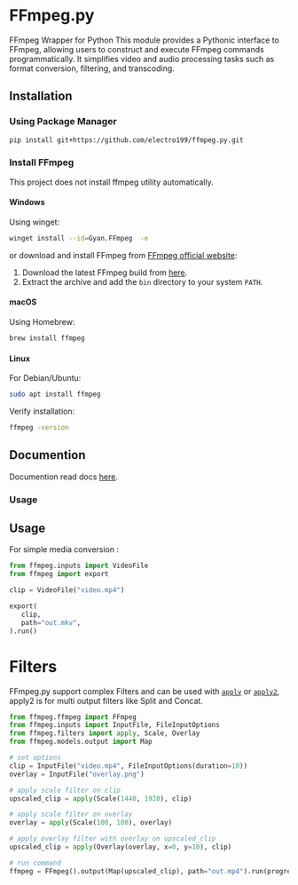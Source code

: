 # FFmpeg.py

FFmpeg Wrapper for Python
This module provides a Pythonic interface to FFmpeg, allowing users to construct and execute FFmpeg commands programmatically.
It simplifies video and audio processing tasks such as format conversion, filtering, and transcoding.

## Installation

### Using Package Manager
```sh
pip install git+https://github.com/electro199/ffmpeg.py.git
```

### Install FFmpeg

This project does not install ffmpeg utility automatically.

#### Windows
Using winget:
```sh
winget install --id=Gyan.FFmpeg  -e
```

or download and install FFmpeg from [FFmpeg official website](https://ffmpeg.org/download.html):
1. Download the latest FFmpeg build from [here](https://www.gyan.dev/ffmpeg/builds/).
2. Extract the archive and add the `bin` directory to your system `PATH`.

#### macOS
Using Homebrew:
```sh
brew install ffmpeg
```

#### Linux
For Debian/Ubuntu:
```sh
sudo apt install ffmpeg
```
Verify installation:
```sh
ffmpeg -version
```



## Documention 

Documention read docs [here](https://electro199.github.io/ffmpeg.py/).

### Usage

## Usage

For simple media conversion :

```py
from ffmpeg.inputs import VideoFile
from ffmpeg import export

clip = VideoFile("video.mp4")

export(
   clip,
   path="out.mkv",
).run()

```

# Filters
FFmpeg.py support complex Filters and can be used with  [`apply`](https://electro199.github.io/ffmpeg.py/api/#ffmpeg.filters.apply) or [`apply2`](https://electro199.github.io/ffmpeg.py/api/#ffmpeg.filters.apply2), apply2 is for multi output filters like Split and Concat.


```py
from ffmpeg.ffmpeg import FFmpeg
from ffmpeg.inputs import InputFile, FileInputOptions
from ffmpeg.filters import apply, Scale, Overlay
from ffmpeg.models.output import Map

# set options
clip = InputFile("video.mp4", FileInputOptions(duration=10))
overlay = InputFile("overlay.png")

# apply scale filter on clip
upscaled_clip = apply(Scale(1440, 1920), clip)

# apply scale filter on overlay
overlay = apply(Scale(100, 100), overlay)

# apply overlay filter with overlay on upscaled_clip
upscaled_clip = apply(Overlay(overlay, x=0, y=10), clip)

# run command 
ffmpeg = FFmpeg().output(Map(upscaled_clip), path="out.mp4").run(progress_callback=print)

```
